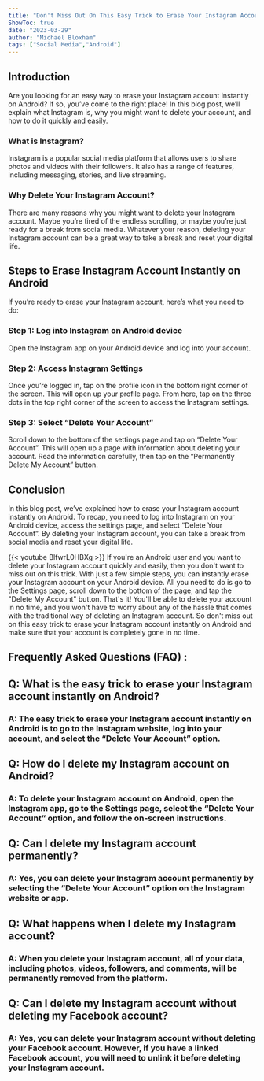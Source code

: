 ```yaml
---
title: "Don't Miss Out On This Easy Trick to Erase Your Instagram Account Instantly on Android!"
ShowToc: true 
date: "2023-03-29"
author: "Michael Bloxham" 
tags: ["Social Media","Android"]
---
```

## Introduction
Are you looking for an easy way to erase your Instagram account instantly on Android? If so, you’ve come to the right place! In this blog post, we’ll explain what Instagram is, why you might want to delete your account, and how to do it quickly and easily. 

### What is Instagram?
Instagram is a popular social media platform that allows users to share photos and videos with their followers. It also has a range of features, including messaging, stories, and live streaming. 

### Why Delete Your Instagram Account?
There are many reasons why you might want to delete your Instagram account. Maybe you’re tired of the endless scrolling, or maybe you’re just ready for a break from social media. Whatever your reason, deleting your Instagram account can be a great way to take a break and reset your digital life. 

## Steps to Erase Instagram Account Instantly on Android
If you’re ready to erase your Instagram account, here’s what you need to do: 

### Step 1: Log into Instagram on Android device
Open the Instagram app on your Android device and log into your account. 

### Step 2: Access Instagram Settings
Once you’re logged in, tap on the profile icon in the bottom right corner of the screen. This will open up your profile page. From here, tap on the three dots in the top right corner of the screen to access the Instagram settings. 

### Step 3: Select “Delete Your Account”
Scroll down to the bottom of the settings page and tap on “Delete Your Account”. This will open up a page with information about deleting your account. Read the information carefully, then tap on the “Permanently Delete My Account” button. 

## Conclusion
In this blog post, we’ve explained how to erase your Instagram account instantly on Android. To recap, you need to log into Instagram on your Android device, access the settings page, and select “Delete Your Account”. By deleting your Instagram account, you can take a break from social media and reset your digital life.

{{< youtube BlfwrL0HBXg >}} 
If you're an Android user and you want to delete your Instagram account quickly and easily, then you don't want to miss out on this trick. With just a few simple steps, you can instantly erase your Instagram account on your Android device. All you need to do is go to the Settings page, scroll down to the bottom of the page, and tap the "Delete My Account" button. That's it! You'll be able to delete your account in no time, and you won't have to worry about any of the hassle that comes with the traditional way of deleting an Instagram account. So don't miss out on this easy trick to erase your Instagram account instantly on Android and make sure that your account is completely gone in no time.

## Frequently Asked Questions (FAQ) :
<h2>Q: What is the easy trick to erase your Instagram account instantly on Android?</h2>

<h3>A: The easy trick to erase your Instagram account instantly on Android is to go to the Instagram website, log into your account, and select the “Delete Your Account” option.</h3>

<h2>Q: How do I delete my Instagram account on Android?</h2>

<h3>A: To delete your Instagram account on Android, open the Instagram app, go to the Settings page, select the “Delete Your Account” option, and follow the on-screen instructions.</h3>

<h2>Q: Can I delete my Instagram account permanently?</h2>

<h3>A: Yes, you can delete your Instagram account permanently by selecting the “Delete Your Account” option on the Instagram website or app.</h3>

<h2>Q: What happens when I delete my Instagram account?</h2>

<h3>A: When you delete your Instagram account, all of your data, including photos, videos, followers, and comments, will be permanently removed from the platform.</h3>

<h2>Q: Can I delete my Instagram account without deleting my Facebook account?</h2>

<h3>A: Yes, you can delete your Instagram account without deleting your Facebook account. However, if you have a linked Facebook account, you will need to unlink it before deleting your Instagram account.</h3>


